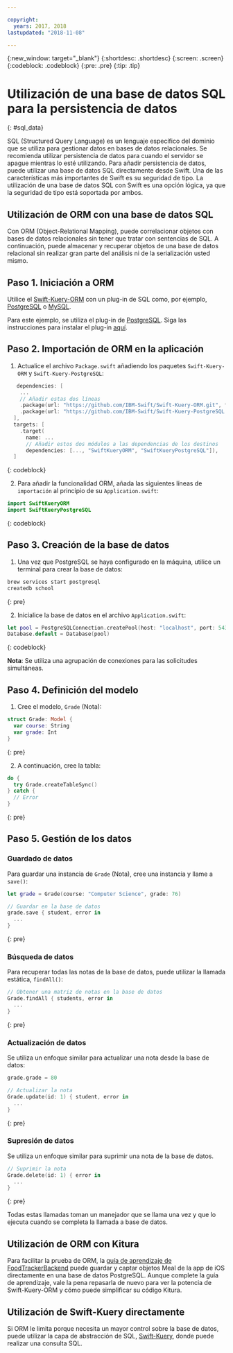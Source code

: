 ```yaml
---

copyright:
  years: 2017, 2018
lastupdated: "2018-11-08"

---
```

{:new_window: target="_blank"}
{:shortdesc: .shortdesc}
{:screen: .screen}
{:codeblock: .codeblock}
{:pre: .pre}
{:tip: .tip}

# Utilización de una base de datos SQL para la persistencia de datos
{: #sql_data}

SQL (Structured Query Language) es un lenguaje específico del dominio que se utiliza para gestionar datos en bases de datos relacionales. Se recomienda utilizar persistencia de datos para cuando el servidor se apague mientras lo esté utilizando. Para añadir persistencia de datos, puede utilizar una base de datos SQL directamente desde Swift.
Una de las características más importantes de Swift es su seguridad de tipo. La utilización de una base de datos SQL con Swift es una opción lógica, ya que la seguridad de tipo está soportada por ambos.

## Utilización de ORM con una base de datos SQL

Con ORM (Object-Relational Mapping), puede correlacionar objetos con bases de datos relacionales sin tener que tratar con sentencias de SQL. A continuación, puede almacenar y recuperar objetos de una base de datos relacional sin realizar gran parte del análisis ni de la serialización usted mismo.

## Paso 1. Iniciación a ORM

Utilice el [Swift-Kuery-ORM](http://github.com/IBM-Swift/Swift-Kuery-ORM) con un plug-in de SQL como, por ejemplo, [PostgreSQL](http://github.com/IBM-Swift/Swift-Kuery-PostgreSQL) o [MySQL](http://github.com/IBM-Swift/SwiftKueryMySQL).

Para este ejemplo, se utiliza el plug-in de [PostgreSQL](http://github.com/IBM-Swift/Swift-Kuery-PostgreSQL). Siga las instrucciones para instalar el plug-in [aquí](https://github.com/IBM-Swift/Swift-Kuery-PostgreSQL#postgresql-client-installation).

## Paso 2. Importación de ORM en la aplicación

1. Actualice el archivo `Package.swift` añadiendo los paquetes `Swift-Kuery-ORM` y `Swift-Kuery-PostgreSQL`:
  ```swift
     dependencies: [
      ...
      // Añadir estas dos líneas
      .package(url: "https://github.com/IBM-Swift/Swift-Kuery-ORM.git", from: "0.0.1"),
      .package(url: "https://github.com/IBM-Swift/Swift-Kuery-PostgreSQL.git", from: "1.0.0"),
    ],
    targets: [
      .target(
        name: ...
        // Añadir estos dos módulos a las dependencias de los destinos
        dependencies: [..., "SwiftKueryORM", "SwiftKueryPostgreSQL"]),
    ]
  ```
  {: codeblock}

2. Para añadir la funcionalidad ORM, añada las siguientes líneas de `importación` al principio de su `Application.swift`:
  ```swift
  import SwiftKueryORM
  import SwiftKueryPostgreSQL
  ```
  {: codeblock}

## Paso 3. Creación de la base de datos

1. Una vez que PostgreSQL se haya configurado en la máquina, utilice un terminal para crear la base de datos:
  ```bash
  brew services start postgresql
  createdb school
  ```
  {: pre}

2. Inicialice la base de datos en el archivo `Application.swift`:
  ```swift
  let pool = PostgreSQLConnection.createPool(host: "localhost", port: 5432, options: [.databaseName("school")], poolOptions: ConnectionPoolOptions(initialCapacity: 10, maxCapacity: 50, timeout: 10000))
  Database.default = Database(pool)
  ```
  {: codeblock}

  **Nota**: Se utiliza una agrupación de conexiones para las solicitudes simultáneas.

## Paso 4. Definición del modelo

1. Cree el modelo, `Grade` (Nota):
  ```swift
  struct Grade: Model {
    var course: String
    var grade: Int
  }
  ```
  {: pre}

2. A continuación, cree la tabla:
  ```swift
  do {
    try Grade.createTableSync()
  } catch {
    // Error
  }
  ```
  {: pre}

## Paso 5. Gestión de los datos

### Guardado de datos

Para guardar una instancia de `Grade` (Nota), cree una instancia y llame a `save()`:
```swift
let grade = Grade(course: "Computer Science", grade: 76)

// Guardar en la base de datos
grade.save { student, error in
  ...
}
```
{: pre}

### Búsqueda de datos

Para recuperar todas las notas de la base de datos, puede utilizar la llamada estática, `findAll()`:
```swift
// Obtener una matriz de notas en la base de datos
Grade.findAll { students, error in
  ...
}
```
{: pre}

### Actualización de datos

Se utiliza un enfoque similar para actualizar una nota desde la base de datos:
```swift
grade.grade = 80

// Actualizar la nota
Grade.update(id: 1) { student, error in
  ...
}
```
{: pre}

### Supresión de datos

Se utiliza un enfoque similar para suprimir una nota de la base de datos.
```swift
// Suprimir la nota
Grade.delete(id: 1) { error in
  ...
}
```
{: pre}

Todas estas llamadas toman un manejador que se llama una vez y que lo ejecuta cuando se completa la llamada a base de datos.

## Utilización de ORM con Kitura

Para facilitar la prueba de ORM, la [guía de aprendizaje de FoodTrackerBackend](https://github.com/IBM/FoodTrackerBackend) puede guardar y captar objetos Meal de la app de iOS directamente en una base de datos PostgreSQL. Aunque complete la guía de aprendizaje, vale la pena repasarla de nuevo para ver la potencia de Swift-Kuery-ORM y cómo puede simplificar su código Kitura.

## Utilización de Swift-Kuery directamente

Si ORM le limita porque necesita un mayor control sobre la base de datos, puede utilizar la capa de abstracción de SQL, [Swift-Kuery](http://github.com/IBM-Swift/Swift-Kuery), donde puede realizar una consulta SQL.
